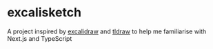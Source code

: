 # excalisketch
A project inspired by [excalidraw](https://excalidraw.com/) and [tldraw](tldraw.com) to help me familiarise with Next.js and TypeScript
